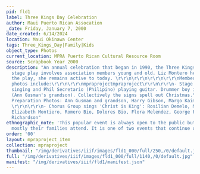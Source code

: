 ```yaml
---
pid: fld1
label: Three Kings Day Celebration
author: Maui Puerto Rican Assocation
_date: Friday, January 7, 2000
date_created: 6/14/2024
location: Maui Okinawa Center
tags: Three_Kings_Day|Family|Kids
object_type: Photos
current_location: MPRA Puerto Rican Cultural Resource Room
source: Scrapbook Year 2000
description: "An annual celebration that began in 1990, the Three Kings Day Celebration
  stage play involves association members young and old. Liz Montero helped direct
  the play, she remains active to today. \r\r\n\r\r\n\r\r\n\r\r\nMembers in the various
  photos include:\r\r\n\r\r\nmpraprojectmpraproject\r\r\n\r\r\n- Stage: Ann Gusman
  singing and Phil Secretario (Philipino) playing guitar. Drummer boy is Kaden Haleiakala
  (Ann Gusman's grandson). Collectively the signs spell out Christmas.\r\r\n\r\r\n-
  Preparation Photos: Ann Gusman and grandson, Harry Gibson, Margo Kaima, Harry Gibson
  \r\r\n\r\r\n- Chorus Group sings 'Christ is King': Rosilian Demelo, Margo Kaiama,
  Elizabeth Montiero, Romero Bio, Dolores Bio, Flora Melendez, George Flores, Frankie
  Richardson"
ethnographic_note: 'This popular event is always open to the public but members state
  mostly their families attend. It is one of two events that continue up to today. '
order: '00'
layout: mpraproject_item
collection: mpraproject
thumbnail: "/img/derivatives/iiif/images/fld1_000/full/250,/0/default.jpg"
full: "/img/derivatives/iiif/images/fld1_000/full/1140,/0/default.jpg"
manifest: "/img/derivatives/iiif/fld1/manifest.json"
---
```

